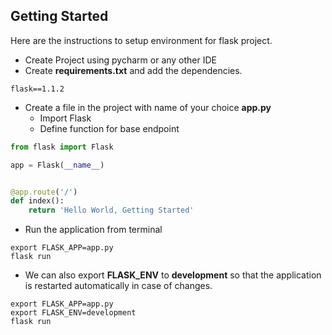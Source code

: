 ## Getting Started

Here are the instructions to setup environment for flask project.
* Create Project using pycharm or any other IDE
* Create **requirements.txt** and add the dependencies.
```
flask==1.1.2
```
* Create a file in the project with name of your choice **app.py**
  * Import Flask
  * Define function for base endpoint
```python
from flask import Flask

app = Flask(__name__)


@app.route('/')
def index():
    return 'Hello World, Getting Started'
```
* Run the application from terminal
```
export FLASK_APP=app.py
flask run
```
* We can also export **FLASK_ENV** to **development** so that the application is restarted automatically in case of changes.
```
export FLASK_APP=app.py
export FLASK_ENV=development
flask run
```
